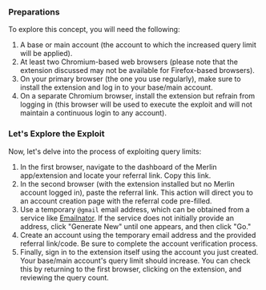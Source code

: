 ### Preparations

To explore this concept, you will need the following:

1. A base or main account (the account to which the increased query limit will be applied).
2. At least two Chromium-based web browsers (please note that the extension discussed may not be available for Firefox-based browsers).
3. On your primary browser (the one you use regularly), make sure to install the extension and log in to your base/main account.
4. On a separate Chromium browser, install the extension but refrain from logging in (this browser will be used to execute the exploit and will not maintain a continuous login to any account).

### Let's Explore the Exploit

Now, let's delve into the process of exploiting query limits:

1. In the first browser, navigate to the dashboard of the Merlin app/extension and locate your referral link. Copy this link.
2. In the second browser (with the extension installed but no Merlin account logged in), paste the referral link. This action will direct you to an account creation page with the referral code pre-filled.
3. Use a temporary `@gmail` email address, which can be obtained from a service like [Emailnator](https://www.emailnator.com/). If the service does not initially provide an address, click "Generate New" until one appears, and then click "Go."
4. Create an account using the temporary email address and the provided referral link/code. Be sure to complete the account verification process.
5. Finally, sign in to the extension itself using the account you just created. Your base/main account's query limit should increase. You can check this by returning to the first browser, clicking on the extension, and reviewing the query count.

